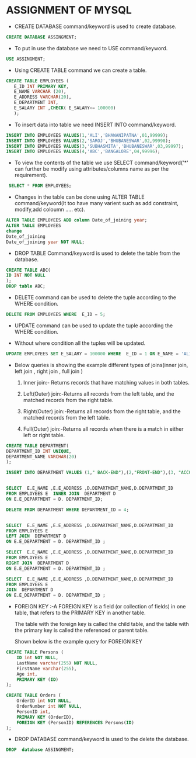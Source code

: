 # ASSIGNMENT OF MYSQL

* CREATE DATABASE command/keyword is used to create database.

```SQL 
CREATE DATABASE ASSINGMENT;
```
* To put in use  the database we need to  USE command/keyword.
```SQL
USE ASSINGMENT;
```
* Using CREATE TABLE command we can create a table.
 ```sql
 CREATE TABLE EMPLOYEES (
    E_ID INT PRIMARY KEY,
    E_NAME VARCHAR (20),
    E_ADDRESS VARCHAR(20),
    E_DEPARTMENT INT,
    E_SALARY INT ,CHECK( E_SALARY<= 100000)
    );
```
* To insert data into table we need INSERT INTO command/keyword.
```sql
INSERT INTO EMPLOYEES VALUES(1,'ALI','BHAWANIPATNA',01,99999);
INSERT INTO EMPLOYEES VALUES(2,'SAROJ','BHUBANESWAR',02,99998);
INSERT INTO EMPLOYEES VALUES(3,'SUBHASMITA','BHUBANESWAR',03,99997);
INSERT INTO EMPLOYEES VALUES(4,'ABC','BANGALORE',04,99996);
```
* To view  the contents of the table we use SELECT command/keyword('*' can further  be modify using attributes/columns name as per the requirement).

```SQL
 SELECT * FROM EMPLOYEES;
 ```
 * Changes in the table can be done using ALTER TABLE command/keyword(It too have many varient such as add constraint, modify,add coloumn ..... etc).

 ```SQL
 ALTER TABLE EMPLOYEES ADD column Date_of_joining year;
ALTER TABLE EMPLOYEES
 change
 Date_of_joining
 Date_of_joining year NOT NULL;
 ```
 * DROP TABLE Command/keyword is used to delete the table from the database.

 ```SQL
 CREATE TABLE ABC(
 ID INT NOT NULL
 );
 DROP table ABC; 
 ```
* DELETE command can be used to delete the tuple according to the WHERE condition.
 ```SQL
 DELETE FROM EMPLOYEES WHERE  E_ID = 5;
 ```
* UPDATE command can be used to update the tuple  according the WHERE condition.

* Without where condition all the tuples will be updated.
```SQL
UPDATE EMPLOYEES SET E_SALARY = 100000 WHERE  E_ID = 1 OR E_NAME = 'ALI';
```
* Below queries  is showing  the example  different types of joins(inner join, left join , right join , full join )

  1. Inner join:- Returns records that have matching values in both tables.

  2. Left(Outer) join:-Returns all records from the left table, and the matched records from the right table.

  3. Right(Outer) join:-Returns all records from the right table, and the matched records from the left table.

  4. Full(Outer) join:-Returns all records when there is a match in either left or right table.

```SQL
CREATE TABLE DEPARTMENT(
DEPARTMENT_ID INT UNIQUE,
DEPARTMENT_NAME VARCHAR(20)
);

INSERT INTO DEPARTMENT VALUES (1," BACK-END"),(2,"FRONT-END"),(3, "ACCOUNTS"),(4,"HR");


SELECT  E.E_NAME ,E.E_ADDRESS ,D.DEPARTMENT_NAME,D.DEPARTMENT_ID
FROM EMPLOYEES E  INNER JOIN  DEPARTMENT D 
ON E.E_DEPARTMENT = D. DEPARTMENT_ID; 

DELETE FROM DEPARTMENT WHERE DEPARTMENT_ID = 4;


SELECT  E.E_NAME ,E.E_ADDRESS ,D.DEPARTMENT_NAME,D.DEPARTMENT_ID 
FROM EMPLOYEES E  
LEFT JOIN  DEPARTMENT D 
ON E.E_DEPARTMENT = D. DEPARTMENT_ID ;

SELECT  E.E_NAME ,E.E_ADDRESS ,D.DEPARTMENT_NAME,D.DEPARTMENT_ID 
FROM EMPLOYEES E  
RIGHT JOIN  DEPARTMENT D 
ON E.E_DEPARTMENT = D. DEPARTMENT_ID ;

SELECT  E.E_NAME ,E.E_ADDRESS ,D.DEPARTMENT_NAME,D.DEPARTMENT_ID 
FROM EMPLOYEES E  
JOIN  DEPARTMENT D 
ON E.E_DEPARTMENT = D. DEPARTMENT_ID ;
```
* FOREIGN KEY :-A FOREIGN KEY is a field (or collection of fields) in one table, that refers to the PRIMARY KEY in another table.

  The table with the foreign key is called the child table, and the table with the primary key is called the referenced or parent table.

  Shown below is the example query for FOREIGN KEY

```SQL
CREATE TABLE Persons (
    ID int NOT NULL,
    LastName varchar(255) NOT NULL,
    FirstName varchar(255),
    Age int,
    PRIMARY KEY (ID)
);

CREATE TABLE Orders (
    OrderID int NOT NULL,
    OrderNumber int NOT NULL,
    PersonID int,
    PRIMARY KEY (OrderID),
    FOREIGN KEY (PersonID) REFERENCES Persons(ID)
);
```
* DROP DATABASE command/keyword is used to the delete the database.

```SQL
DROP  database ASSINGMENT;
```







